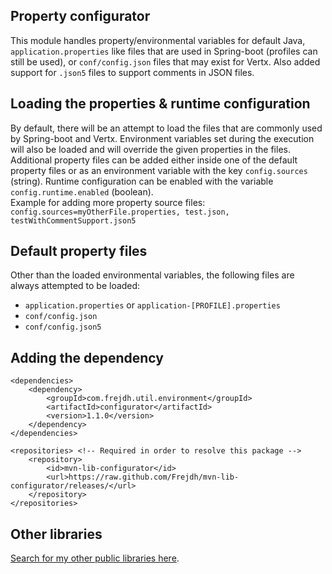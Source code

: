 Property configurator
-
This module handles property/environmental variables for default Java, `application.properties` like files that are used in Spring-boot (profiles can still be used), 
or `conf/config.json` files that may exist for Vertx. Also added support for `.json5` files to support comments in JSON files.

## Loading the properties & runtime configuration
By default, there will be an attempt to load the files that are commonly used by Spring-boot and Vertx. 
Environment variables set during the execution will also be loaded and will override the given properties in the files.
Additional property files can be added either inside one of the default property files or as an environment variable with the key `config.sources` (string).
Runtime configuration can be enabled with the variable `config.runtime.enabled` (boolean).
<br>
Example for adding more property source files: `config.sources=myOtherFile.properties, test.json, testWithCommentSupport.json5`

## Default property files
Other than the loaded environmental variables, the following files are always attempted to be loaded:
* `application.properties` or `application-[PROFILE].properties`
* `conf/config.json`
* `conf/config.json5` 

## Adding the dependency
```
<dependencies>
    <dependency>
        <groupId>com.frejdh.util.environment</groupId>
        <artifactId>configurator</artifactId>
        <version>1.1.0</version>
    </dependency>
</dependencies>

<repositories> <!-- Required in order to resolve this package -->
    <repository>
        <id>mvn-lib-configurator</id>
        <url>https://raw.github.com/Frejdh/mvn-lib-configurator/releases/</url>
    </repository>
</repositories>
```

## Other libraries
[Search for my other public libraries here](https://github.com/search?q=Frejdh%2Fmvn-lib-).
